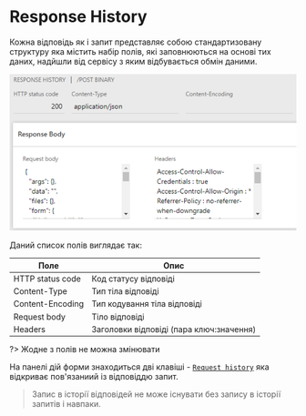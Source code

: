# Response History

Кожна відповідь як і запит представляє собою стандартизовану структуру яка містить набір полів, які заповнюються на основі тих даних, надйшли від сервісу з яким відбувається обмін даними.

![](../_media/history_2.png)

Даний список полів виглядає так:

| Поле             | Опис                                     |
| ---------------- | ---------------------------------------- |
| HTTP status code | Код статусу відповіді                    |
| Content-Type     | Тип тіла відповіді                       |
| Content-Encoding | Тип кодування тіла відповіді             |
| Request body     | Тіло відповіді                           |
| Headers          | Заголовки відповіді (пара ключ:значення) |

?> Жодне з полів не можна змінювати

На панелі дій форми знаходиться дві клавіші - [`Request history`](/ua/requestHistory.md) яка відкриває пов'язаниий із відповіддю запит.

> Запис в історії відповідей не може існувати без запису в історії запитів і навпаки.
